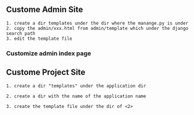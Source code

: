 ## Custome Admin Site ##

    1. create a dir templates under the dir where the manange.py is under
    2. copy the admin/xxx.html from admin/template which under the django search path
    3. edit the template file
       

### Customize admin index page ###



## Custome Project Site ##

    1. create a dir "templates" under the application dir

    2. create a dir with the name of the application name

    3. create the template file under the dir of <2>
